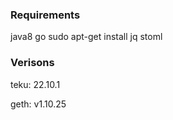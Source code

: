 

### Requirements

java8
go
sudo apt-get install jq 
stoml

### Verisons 

teku: 22.10.1

geth: v1.10.25